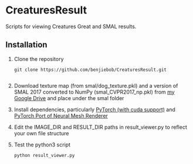 # CreaturesResult
Scripts for viewing Creatures Great and SMAL results.

## Installation
1. Clone the repository
   ```
   git clone https://github.com/benjiebob/CreaturesResult.git
    
2. Download texture map (from smal/dog_texture.pkl) and a version of SMAL 2017 converted to NumPy (smal_CVPR2017_np.pkl) from [my Google Drive](https://drive.google.com/open?id=1gPwA_tl1qrKiUkveE8PTsEOEMHtTw8br) and place under the smal folder

3. Install dependencies, particularly [PyTorch (with cuda support)](https://pytorch.org/) and [PyTorch Port of Neural Mesh Renderer](https://github.com/daniilidis-group/neural_renderer)

4. Edit the IMAGE_DIR and RESULT_DIR paths in result_viewer.py to reflect your own file structure

5. Test the python3 script
   ```
   python result_viewer.py
   ```
